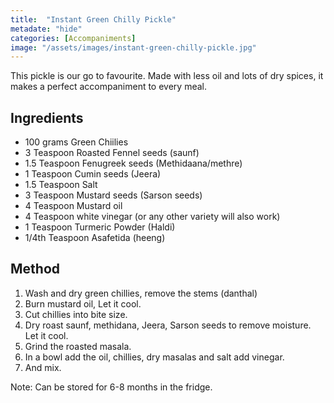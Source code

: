 ```yaml
---
title:  "Instant Green Chilly Pickle"
metadate: "hide"
categories: [Accompaniments]
image: "/assets/images/instant-green-chilly-pickle.jpg"
---
```


This pickle is our go to favourite. Made with less oil and lots of dry spices, it makes a perfect accompaniment to every meal.  

## Ingredients

- 100 grams Green Chiilies
- 3 Teaspoon Roasted Fennel seeds (saunf)
- 1.5 Teaspoon Fenugreek seeds (Methidaana/methre)
- 1 Teaspoon Cumin seeds (Jeera)
- 1.5 Teaspoon Salt
- 3 Teaspoon Mustard seeds (Sarson seeds)
- 4 Teaspoon Mustard oil
- 4 Teaspoon white vinegar (or any other variety will also work)
- 1 Teaspoon Turmeric Powder (Haldi)
- 1/4th Teaspoon Asafetida (heeng)

## Method

1. Wash and dry green chillies, remove the stems (danthal)
2. Burn mustard oil, Let it cool. 
3. Cut chillies into bite size. 
4. Dry roast saunf, methidana, Jeera, Sarson seeds to remove moisture. Let it cool.
5. Grind the roasted masala.
6. In a bowl add the oil, chillies, dry masalas and salt add vinegar.
7. And mix. 

Note: Can be stored for 6-8 months in the fridge.

